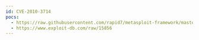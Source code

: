 ```yaml
---
id: CVE-2010-3714
pocs:
  - https://raw.githubusercontent.com/rapid7/metasploit-framework/master/modules/auxiliary/admin/http/typo3_sa_2010_020.rb
  - https://www.exploit-db.com/raw/15856
---
```

